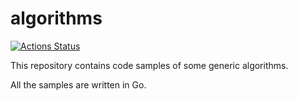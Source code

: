 algorithms
==========

[![Actions Status](https://github.com/li-go/algorithms/workflows/Go/badge.svg)](https://github.com/li-go/algorithms/actions)


This repository contains code samples of some generic algorithms.

All the samples are written in Go.

